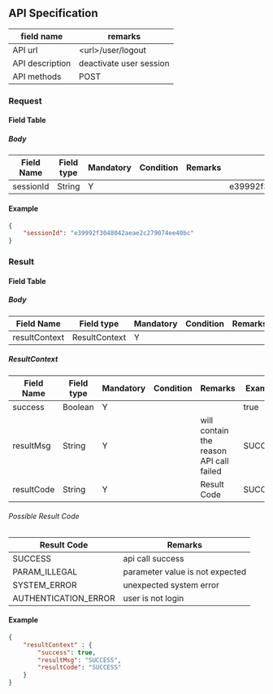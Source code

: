 ## API Specification

| field name      | remarks                 |
| --------------- | ----------------------- |
| API url         | \<url\>/user/logout     |
| API description | deactivate user session |
| API methods     | POST                    |

### Request
#### Field Table

##### Body

| Field Name | Field type | Mandatory | Condition | Remarks | Example                          |
| ---------- | ---------- | --------- | --------- | ------- | -------------------------------- |
| sessionId  | String     | Y         |           |         | e39992f3048042aeae2c279074ee40bc |

#### Example

```json
{
    "sessionId": "e39992f3048042aeae2c279074ee40bc"
}
```

### Result
#### Field Table

##### Body


| Field Name    | Field type    | Mandatory | Condition | Remarks | Example |
| ------------- | ------------- | --------- | --------- | ------- | ------- |
| resultContext | ResultContext | Y         |           |         |         |

##### ResultContext

| Field Name | Field type | Mandatory | Condition | Remarks                                 | Example |
| ---------- | ---------- | --------- | --------- | --------------------------------------- | ------- |
| success    | Boolean    | Y         |           |                                         | true    |
| resultMsg  | String     | Y         |           | will contain the reason API call failed | SUCCESS |
| resultCode | String     | Y         |           | Result Code                             | SUCCESS |

###### Possible Result Code
| Result Code          | Remarks                         |
| -------------------- | ------------------------------- |
| SUCCESS              | api call success                |
| PARAM_ILLEGAL        | parameter value is not expected |
| SYSTEM_ERROR         | unexpected system error         |
| AUTHENTICATION_ERROR | user is not login               |

#### Example

```json
{
    "resultContext" : {
        "success": true,
        "resultMsg": "SUCCESS",
        "resultCode": "SUCCESS"
    }
}
```